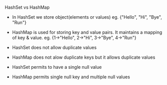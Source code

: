 HashSet vs HashMap

- In HashSet we store object(elements or values) eg. {"Hello", "Hi", "Bye", "Run"}
- HashMap is used for storing key and value pairs.
It maintains a mapping of key & value. eg. {1->"Hello", 2->"Hi", 3->"Bye", 4->"Run"}





- HashSet does not allow duplicate values
- HashMap does not alow duplicate keys but it allows duplicate values





- HashSet permits to have a single null value
- HashMap permits single null key and multiple null values


